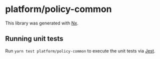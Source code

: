 # platform/policy-common

This library was generated with [Nx](https://nx.dev).

## Running unit tests

Run `yarn test platform/policy-common` to execute the unit tests via [Jest](https://jestjs.io).
